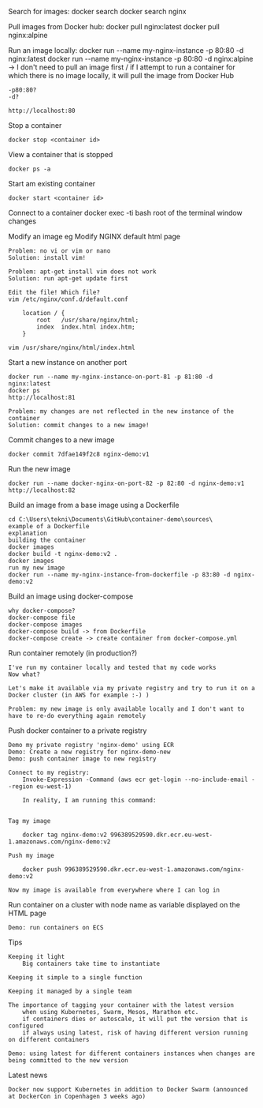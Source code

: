 Search for images: docker search <PATTERN>
	docker search nginx

Pull images from Docker hub: 
	docker pull nginx:latest
	docker pull nginx:alpine

Run an image locally: 
	docker run --name my-nginx-instance -p 80:80 -d nginx:latest
	docker run --name my-nginx-instance -p 80:80 -d nginx:alpine -> I don't need to pull an image first / if I attempt to run a container for which there is no image locally, it will pull the image from Docker Hub

	-p80:80?
	-d?

	http://localhost:80

Stop a container

	docker stop <container id>

View a container that is stopped

	docker ps -a

Start am existing container

	docker start <container id>

Connect to a container
	docker exec -ti <container id> bash
	root of the terminal window changes

Modify an image
	eg Modify NGINX default html page

	Problem: no vi or vim or nano
	Solution: install vim!

	Problem: apt-get install vim does not work
	Solution: run apt-get update first

	Edit the file! Which file?
	vim /etc/nginx/conf.d/default.conf

	    location / {
	        root   /usr/share/nginx/html;
	        index  index.html index.htm;
	    }

	vim /usr/share/nginx/html/index.html

Start a new instance on another port

	docker run --name my-nginx-instance-on-port-81 -p 81:80 -d nginx:latest
	docker ps
	http://localhost:81

	Problem: my changes are not reflected in the new instance of the container
	Solution: commit changes to a new image!

Commit changes to a new image

	docker commit 7dfae149f2c8 nginx-demo:v1

Run the new image

	docker run --name docker-nginx-on-port-82 -p 82:80 -d nginx-demo:v1
	http://localhost:82

Build an image from a base image using a Dockerfile

	cd C:\Users\tekni\Documents\GitHub\container-demo\sources\
	example of a Dockerfile
	explanation
	building the container
	docker images
	docker build -t nginx-demo:v2 .
	docker images
	run my new image
	docker run --name my-nginx-instance-from-dockerfile -p 83:80 -d nginx-demo:v2

Build an image using docker-compose

	why docker-compose?
	docker-compose file
	docker-compose images
	docker-compose build -> from Dockerfile
	docker-compose create -> create container from docker-compose.yml

Run container remotely (in production?)

	I've run my container locally and tested that my code works
	Now what?

	Let's make it available via my private registry and try to run it on a Docker cluster (in AWS for example :-) )

	Problem: my new image is only available locally and I don't want to have to re-do everything again remotely

Push docker container to a private registry

	Demo my private registry 'nginx-demo' using ECR
	Demo: Create a new registry for nginx-demo-new
	Demo: push container image to new registry

	Connect to my registry:
		Invoke-Expression -Command (aws ecr get-login --no-include-email --region eu-west-1)

		In reality, I am running this command:

		
	Tag my image

		docker tag nginx-demo:v2 996389529590.dkr.ecr.eu-west-1.amazonaws.com/nginx-demo:v2

	Push my image

		docker push 996389529590.dkr.ecr.eu-west-1.amazonaws.com/nginx-demo:v2

	Now my image is available from everywhere where I can log in

Run container on a cluster with node name as variable displayed on the HTML page

	Demo: run containers on ECS

Tips

	Keeping it light
		Big containers take time to instantiate

	Keeping it simple to a single function

	Keeping it managed by a single team

	The importance of tagging your container with the latest version
		when using Kubernetes, Swarm, Mesos, Marathon etc.
		if containers dies or autoscale, it will put the version that is configured
		if always using latest, risk of having different version running on different containers

	Demo: using latest for different containers instances when changes are being committed to the new version


Latest news

	Docker now support Kubernetes in addition to Docker Swarm (announced at DockerCon in Copenhagen 3 weeks ago)
	